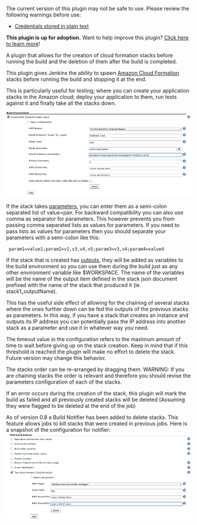 The current version of this plugin may not be safe to use. Please review
the following warnings before use:

-   [Credentials stored in plain
    text](https://jenkins.io/security/advisory/2019-04-03/#SECURITY-1042)

**This plugin is up for adoption.** Want to help improve this plugin?
[Click here to learn
more](http://localhost:8085/display/JENKINS/Adopt+a+Plugin "Adopt a Plugin")!

A plugin that allows for the creation of cloud formation stacks before
running the build and the deletion of them after the build is completed.

This plugin gives Jenkins the ability to spawn [Amazon Cloud
Formation](http://aws.amazon.com/cloudformation/) stacks before running
the build and stopping it at the end.

This is particularly useful for testing; where you can create your
application stacks in the Amazon cloud; deploy your application to them,
run tests against it and finally take all the stacks down.

![](docs/images/Screen_Shot_2013-03-04_at_2.47.15_PM.png)

If the stack takes
[parameters](http://docs.amazonwebservices.com/AWSCloudFormation/latest/UserGuide/using-cfn-input-parameters.html),
you can enter them as a semi-colon separated list of value=pair. For
backward compatibility you can also use comma as separator for
parameters. This however prevents you from passing comma separated lists
as values for parameters. If you need to pass lists as values for
parameters then you should separate your parameters with a semi-colon
like this:

``` syntaxhighlighter-pre
 param1=value1;param2=v2,v3,v4,v5;param3=v3,v4;param4=value4
```

If the stack that is created has
[outputs](http://docs.amazonwebservices.com/AWSCloudFormation/latest/UserGuide/using-cfn-return-values.html),
they will be added as variables to the build environment so you can use
them during the build just as any other environment variable like
$WORKSPACE. The name of the variables will be the name of the output
item defined in the stack json document prefixed with the name of the
stack that produced it (ie. stack1\_outputName).

This has the useful side effect of allowing for the chaining of several
stacks where the ones further down can be fed the outputs of the
previous stacks as parameters. In this way, if you have a stack that
creates an instance and outputs its IP address you can potentially pass
the IP address into another stack as a parameter and use it in whatever
way you need.

The timeout value in the configuration refers to the maximum amount of
time to wait before giving up on the stack creation. Keep in mind that
if this threshold is reached the plugin will make no effort to delete
the stack. Future version may change this behavior.

The stacks order can be re-arranged by dragging them. WARNING: If you
are chaining stacks the order is relevant and therefore you should
revise the parameters configuration of each of the stacks.

If an error occurs during the creation of the stack, this plugin will
mark the build as failed and all previously created stacks will be
deleted (Assuming they were flagged to be deleted at the end of the job)

As of version 0.8 a Build Notifier has been added to delete stacks. This
feature allows jobs to kill stacks that were created in previous jobs.
Here is a snapshot of the configuration for notifier:  
![](docs/images/Screen_Shot_2013-03-04_at_2.48.33_PM.png)
